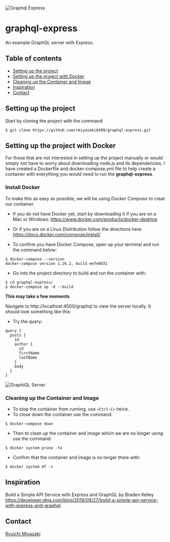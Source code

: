 ![Graphql Express](https://miro.medium.com/max/1200/1*z6KGBIxGxXpzcS7AKlDT_A.jpeg)

# graphql-express

An example GraphQL server with Express.

## Table of contents

- [Setting up the project](#setting-up-the-project)
- [Setting up the project with Docker](#setting-up-the-project-with-docker)
- [Cleaning up the Container and Image](#cleaning-up-the-container-and-image)
- [Inspiration](#inspiration)
- [Contact](#contact)

## Setting up the project

  Start by cloning the project with the command:
  ```
  $ git clone https://github.com/rmiyazaki6499/graphql-express.git
  ```
  
  ## Setting up the project with Docker

  For those that are not interested in setting up the project manually or would simply not have to worry about downloading node.js and its dependencies, I have      created a Dockerfile and docker-compose.yml file to help create a container with everything you would need to run the **graphql-express**.

  ### Install Docker

  To make this as easy as possible, we will be using *Docker Compose* to creat our container.

  - If you do not have Docker yet, start by downloading it if you are on a Mac or Windows:
  https://www.docker.com/products/docker-desktop

  - Or if you are on a Linux Distribution follow the directions here:
  https://docs.docker.com/compose/install/

  - To confirm you have Docker Compose, open up your terminal and run the command below:

  ```
  $ docker-compose --version
  docker-compose version 1.26.2, build eefe0d31
  ```
  
  - Go into the project directory to build and run the container with:

  ```
  $ cd graphql-express/
  $ docker-compose up -d --build
  ```

  **This may take a few moments**
  
  Navigate to http://localhost:4000/graphql to view the server locally.
It should look something like this:

- Try the query:
```
query {
  posts {
    id
    author {
      id
      firstName
      lastName
    }
    body
  }
}
```

![GraphiQL Server](https://user-images.githubusercontent.com/41876764/90870257-3129d200-e34e-11ea-8e23-71c4509b6d05.png)
  
  ### Cleaning up the Container and Image

  - To stop the container from running, use `<Ctrl-C>` twice.
  - To close down the container use the command:

  ```
  $ docker-compose down
  ```
  - Then to clean up the container and image which we are no longer using use the command:

  ```
  $ docker system prune -fa
  ```

  - Confirm that the container and image is no longer there with:

  ```
  $ docker system df -v
  ```

## Inspiration

Build a Simple API Service with Express and GraphQL
by Braden Kelley
https://developer.okta.com/blog/2018/09/27/build-a-simple-api-service-with-express-and-graphql

## Contact

[Ryuichi Miyazaki](https://github.com/rmiyazaki6499)
